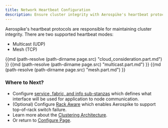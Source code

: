 ```yaml
---
title: Network Heartbeat Configuration
description: Ensure cluster integrity with Aerospike's heartbeat protocols so your service. 
---
```


Aerospike's heartbeat protocols are responsible for maintaining cluster
integrity. There are two supported heartbeat modes:
* Multicast (UDP)
* Mesh (TCP)

{{md (path-resolve (path-dirname page.src) "cloud_consideration.part.md") }}
{{md (path-resolve (path-dirname page.src) "multicast.part.md") }}
{{md (path-resolve (path-dirname page.src) "mesh.part.md") }}


### Where to Next?
- Configure [service, fabric, and info sub-stanzas](/docs/operations/configure/network/general) which defines
  what interface will be used for application to node communication.
- (Optional) Configure [Rack Aware](/docs/operations/configure/network/rack-aware) which enables Aerospike to support
  top-of-rack switch failure.
- Learn more about the [Clustering Architecture](/docs/architecture/clustering.html).
- Or return to [Configure Page](/docs/operations/configure).
